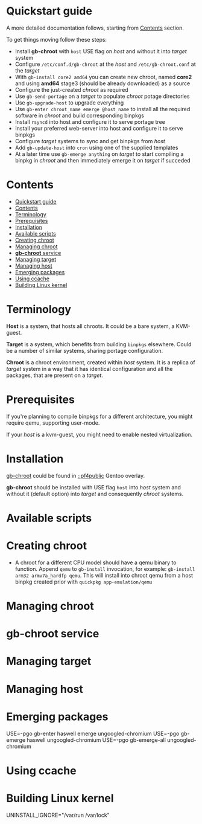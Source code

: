 # Quickstart guide
A more detailed documentation follows, starting from [Contents](#Contents) section.

To get things moving follow these steps:
* Install **gb-chroot** with `host` USE flag on _host_ and without it into _target_ system
* Configure `/etc/conf.d/gb-chroot` at the _host_ and `/etc/gb-chroot.conf` at the _target_
* With `gb-install core2 amd64` you can create new chroot, named **core2** and using **amd64** stage3 (should be already downloaded) as a source
* Configure the just-created _chroot_ as required
* Use `gb-send-portage` on a _target_ to populate _chroot_ potage directories
* Use `gb-upgrade-host` to upgrade everything
* Use `gb-enter chroot_name emerge @host_name` to install all the required software in _chroot_ and build corresponding binpkgs
* Install `rsyncd` into host and configure it to serve portage tree
* Install your preferred web-server into host and configure it to serve binpkgs
* Configure _target_ systems to sync and get binpkgs from _host_
* Add `gb-update-host` into `cron` using one of the supplied templates
* At a later time use `gb-emerge anything` on _target_ to start compiling a binpkg in _chroot_ and then immediately emerge it on _target_ if succeded

# Contents
- [Quickstart guide](#quickstart-guide)
- [Contents](#contents)
- [Terminology](#terminology)
- [Prerequisites](#prerequisites)
- [Installation](#installation)
- [Available scripts](#available-scripts)
- [Creating chroot](#creating-chroot)
- [Managing chroot](#managing-chroot)
- [**gb-chroot** service](#gb-chroot-service)
- [Managing target](#managing-target)
- [Managing host](#managing-host)
- [Emerging packages](#emerging-packages)
- [Using ccache](#using-ccache)
- [Building Linux kernel](#building-linux-kernel)

# Terminology
**Host** is a system, that hosts all chroots. It could be a bare system, a KVM-guest.

**Target** is a system, which benefits from building `binpkgs` elsewhere. Could be a number of similar systems, sharing portage configuration.

**Chroot** is a chroot environment, created within _host_ system. It is a replica of _target_ system in a way that it has identical configuration and all the packages, that are present on a _target_.
# Prerequisites
If you're planning to compile binpkgs for a different architecture, you might require qemu, supporting user-mode.

If your _host_ is a kvm-guest, you might need to enable nested virtualization.
# Installation
[gb-chroot](https://github.com/PF4Public/gentoo-overlay/tree/master/app-admin/gb-chroot) could be found in [::pf4public](https://github.com/PF4Public/gentoo-overlay/) Gentoo overlay.

**gb-chroot** should be installed with USE flag `host` into _host_ system and without it (default option) into _target_ and consequently _chroot_ systems.
# Available scripts

# Creating chroot
* A chroot for a different CPU model should have a qemu binary to function. Append `qemu` to `gb-install` invocation, for example: `gb-install arm32 armv7a_hardfp qemu`. This will install into chroot qemu from a host binpkg created prior with `quickpkg app-emulation/qemu`
# Managing chroot
# **gb-chroot** service
# Managing target
# Managing host
# Emerging packages
USE=-pgo gb-enter haswell emerge ungoogled-chromium
USE=-pgo gb-emerge haswell ungoogled-chromium
USE=-pgo gb-emerge-all ungoogled-chromium
# Using ccache
# Building Linux kernel
UNINSTALL_IGNORE="/var/run /var/lock"
